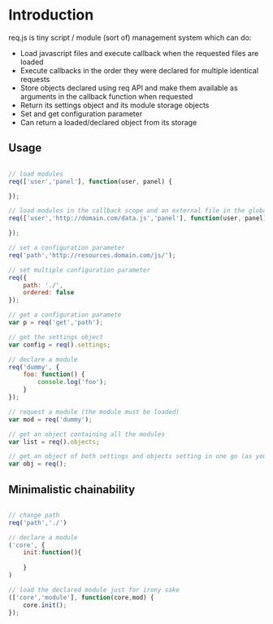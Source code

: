 # Introduction

req.js is tiny script / module (sort of) management system which can do:

- Load javascript files and execute callback when the requested files are loaded
- Execute callbacks in the order they were declared for multiple identical requests
- Store objects declared using req API and make them available as arguments in the callback function when requested
- Return its settings object and its module storage objects
- Set and get configuration parameter
- Can return a loaded/declared object from its storage

## Usage

```javascript

// load modules
req(['user','panel'], function(user, panel) {

});

// load modules in the callback scope and an external file in the global scope
req(['user','http://domain.com/data.js','panel'], function(user, panel) {

});

// set a configuration parameter
req('path','http://resources.domain.com/js/');

// set multiple configuration parameter
req({
	path: './',
	ordered: false
});

// get a configuration paramete
var p = req('get','path');

// get the settings object
var config = req().settings;

// declare a module
req('dummy', {
	foo: function() {
		console.log('foo');
	}
});

// request a module (the module must be loaded)
var mod = req('dummy');

// get an object containing all the modules
var list = req().objects;

// get an object of both settings and objects setting in one go (as you might have guess by now...)
var obj = req();

``` 

## Minimalistic chainability

```javascript

// change path
req('path','./')

// declare a module
('core', {
	init:function(){
	
	}
)

// load the declared module just for irony sake
(['core','module'], function(core,mod) {
	core.init(); 
});
```